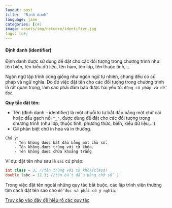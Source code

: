 ```yaml
---
layout: post
title:  "Định danh"
language: jane
categories: [c#]
image: assets/img/netcore/identifier.jpg
tags: [c#]
---
```


#### Định danh (identifier)

Định danh được sử dụng để đặt cho các đối tượng trong chương trình như: tên biến, tên
kiểu dữ liệu, tên hàm, tên lớp, tên thuộc tính,...

Ngôn ngữ lập trình cũng giống như ngôn ngữ tự nhiên, chúng đều có cú pháp và ngữ
nghĩa. Do đó việc đặt tên cho các đối tượng trong chương trình là rất quan trọng, làm sao phải
đảm bảo được hai yếu tố: `đúng cú pháp và dễ đọc`.

**Quy tắc đặt tên:**
- Tên (định danh – identifier) là một chuỗi kí tự bắt đầu bằng một chữ cái hoặc dấu gạch
nối `"_"`, được dùng để đặt cho các đối tượng trong chương trình (như lớp, thuộc tính,
phương thức, biến, kiểu dữ liệu,...).
- C# phân biệt chữ in hoa và in thường.

```
Chú ý:
    - Tên không được bắt đầu bằng một chữ số.
    - Tên không được trùng với từ khóa.
    - Tên không được chứa khoảng trắng
```
Ví dụ: đặt tên như sau là `sai` cú pháp:

```cs
int class = 3; //tên trùng với từ khóa(class)
double 1abc = 12.3; //tên bắt đầu bằng chữ số 1
```

Trong việc đặt tên ngoài những quy tắc bắt buộc, các lập trình viên thường tìm cách đặt
tên sao cho `dễ đọc và phải có ý nghĩa`. 

[Truy cập vào đây để hiểu rõ các quy tắc ](https://github.com/ktaranov/naming-convention)